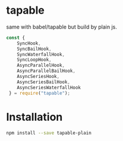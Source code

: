 # tapable

same with babel/tapable but build by plain js.

``` javascript
const {
	SyncHook,
	SyncBailHook,
	SyncWaterfallHook,
	SyncLoopHook,
	AsyncParallelHook,
	AsyncParallelBailHook,
	AsyncSeriesHook,
	AsyncSeriesBailHook,
	AsyncSeriesWaterfallHook
 } = require("tapable");
```
# Installation
``` bash
npm install --save tapable-plain
```
